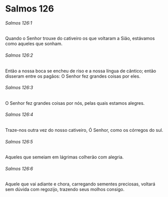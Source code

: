 # Salmos 126

###### Salmos 126:1

Quando o Senhor trouxe do cativeiro os que voltaram a Sião, estávamos como aqueles que sonham.

###### Salmos 126:2

Então a nossa boca se encheu de riso e a nossa língua de cântico; então disseram entre os pagãos: O Senhor fez grandes coisas por eles.

###### Salmos 126:3

O Senhor fez grandes coisas por nós, pelas quais estamos alegres.

###### Salmos 126:4

Traze-nos outra vez do nosso cativeiro, Ó Senhor, como os córregos do sul.

###### Salmos 126:5

Aqueles que semeiam em lágrimas colherão com alegria.

###### Salmos 126:6

Aquele que vai adiante e chora, carregando sementes preciosas, voltará sem dúvida com regozijo, trazendo seus molhos consigo.

